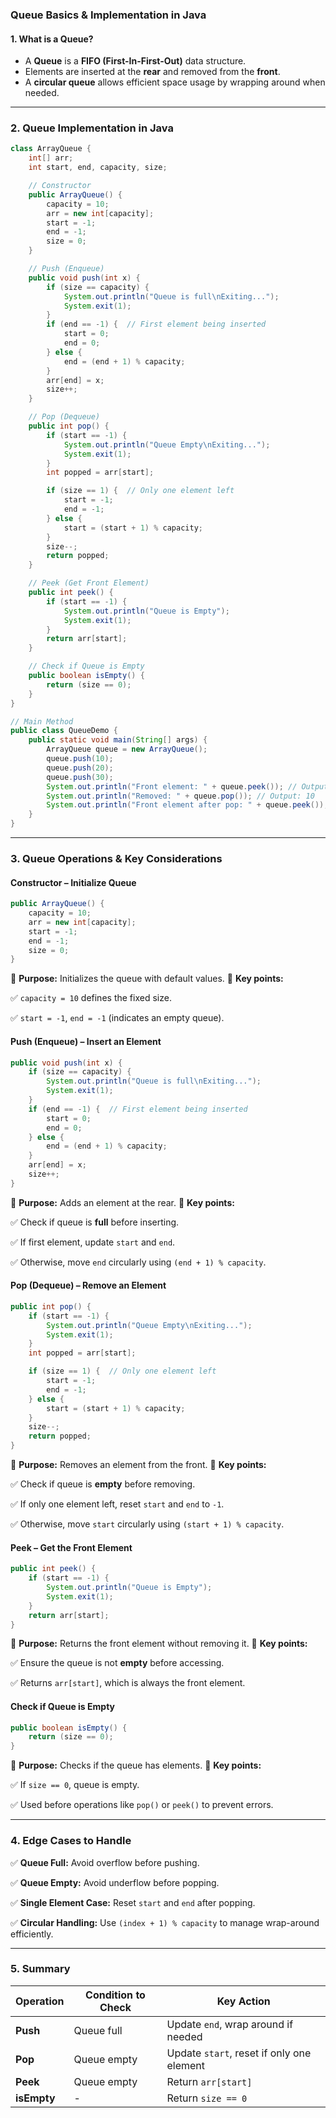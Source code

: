 ### **Queue Basics & Implementation in Java**

#### **1. What is a Queue?**

- A **Queue** is a **FIFO (First-In-First-Out)** data structure.
- Elements are inserted at the **rear** and removed from the **front**.
- A **circular queue** allows efficient space usage by wrapping around when needed.

---

### **2. Queue Implementation in Java**

```java
class ArrayQueue {
    int[] arr;
    int start, end, capacity, size;

    // Constructor
    public ArrayQueue() {
        capacity = 10;
        arr = new int[capacity];
        start = -1;
        end = -1;
        size = 0;
    }

    // Push (Enqueue)
    public void push(int x) {
        if (size == capacity) {
            System.out.println("Queue is full\nExiting...");
            System.exit(1);
        }
        if (end == -1) {  // First element being inserted
            start = 0;
            end = 0;
        } else {
            end = (end + 1) % capacity;
        }
        arr[end] = x;
        size++;
    }

    // Pop (Dequeue)
    public int pop() {
        if (start == -1) {
            System.out.println("Queue Empty\nExiting...");
            System.exit(1);
        }
        int popped = arr[start];

        if (size == 1) {  // Only one element left
            start = -1;
            end = -1;
        } else {
            start = (start + 1) % capacity;
        }
        size--;
        return popped;
    }

    // Peek (Get Front Element)
    public int peek() {
        if (start == -1) {
            System.out.println("Queue is Empty");
            System.exit(1);
        }
        return arr[start];
    }

    // Check if Queue is Empty
    public boolean isEmpty() {
        return (size == 0);
    }
}

// Main Method
public class QueueDemo {
    public static void main(String[] args) {
        ArrayQueue queue = new ArrayQueue();
        queue.push(10);
        queue.push(20);
        queue.push(30);
        System.out.println("Front element: " + queue.peek()); // Output: 10
        System.out.println("Removed: " + queue.pop()); // Output: 10
        System.out.println("Front element after pop: " + queue.peek()); // Output: 20
    }
}
```

---

### **3. Queue Operations & Key Considerations**

#### **Constructor – Initialize Queue**

```java
public ArrayQueue() {
    capacity = 10;
    arr = new int[capacity];
    start = -1;
    end = -1;
    size = 0;
}
```

📌 **Purpose:** Initializes the queue with default values.
📌 **Key points:**


✅ `capacity = 10` defines the fixed size.

✅ `start = -1`, `end = -1` (indicates an empty queue).

#### **Push (Enqueue) – Insert an Element**

```java
public void push(int x) {
    if (size == capacity) {
        System.out.println("Queue is full\nExiting...");
        System.exit(1);
    }
    if (end == -1) {  // First element being inserted
        start = 0;
        end = 0;
    } else {
        end = (end + 1) % capacity;
    }
    arr[end] = x;
    size++;
}
```

📌 **Purpose:** Adds an element at the rear.
📌 **Key points:**

✅ Check if queue is **full** before inserting.

✅ If first element, update `start` and `end`.

✅ Otherwise, move `end` circularly using `(end + 1) % capacity`.

#### **Pop (Dequeue) – Remove an Element**

```java
public int pop() {
    if (start == -1) {
        System.out.println("Queue Empty\nExiting...");
        System.exit(1);
    }
    int popped = arr[start];

    if (size == 1) {  // Only one element left
        start = -1;
        end = -1;
    } else {
        start = (start + 1) % capacity;
    }
    size--;
    return popped;
}
```

📌 **Purpose:** Removes an element from the front.
📌 **Key points:**

✅ Check if queue is **empty** before removing.

✅ If only one element left, reset `start` and `end` to `-1`.

✅ Otherwise, move `start` circularly using `(start + 1) % capacity`.

#### **Peek – Get the Front Element**

```java
public int peek() {
    if (start == -1) {
        System.out.println("Queue is Empty");
        System.exit(1);
    }
    return arr[start];
}
```

📌 **Purpose:** Returns the front element without removing it.
📌 **Key points:**

✅ Ensure the queue is not **empty** before accessing.

✅ Returns `arr[start]`, which is always the front element.

#### **Check if Queue is Empty**

```java
public boolean isEmpty() {
    return (size == 0);
}
```

📌 **Purpose:** Checks if the queue has elements.
📌 **Key points:**

✅ If `size == 0`, queue is empty.

✅ Used before operations like `pop()` or `peek()` to prevent errors.

---

### **4. Edge Cases to Handle**

✅ **Queue Full:** Avoid overflow before pushing.

✅ **Queue Empty:** Avoid underflow before popping.

✅ **Single Element Case:** Reset `start` and `end` after popping.

✅ **Circular Handling:** Use `(index + 1) % capacity` to manage wrap-around efficiently.

---

### **5. Summary**

| Operation   | Condition to Check | Key Action                                |
| ----------- | ------------------ | ----------------------------------------- |
| **Push**    | Queue full         | Update `end`, wrap around if needed       |
| **Pop**     | Queue empty        | Update `start`, reset if only one element |
| **Peek**    | Queue empty        | Return `arr[start]`                       |
| **isEmpty** | -                  | Return `size == 0`                        |

